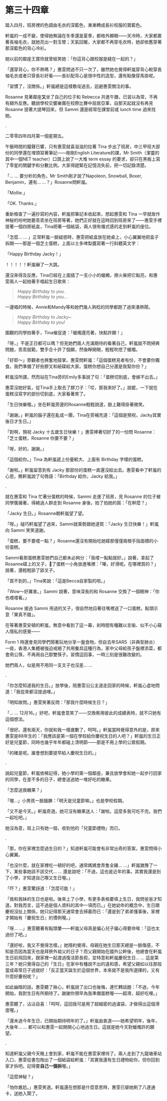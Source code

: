 # 第三十四章

踏入四月，班房裡的色調由毛衣的深藍色，漸漸轉成長衫校服的寶藍色。

軒嵐的一成不變，使得她無論在冬季還是夏季，都格外顯眼——天冷時，大家都裹著長袖毛衣，就她亮出一對玉臂；天氣回暖，大家都不再穿毛衣時，她卻依舊穿著那深藍色的背心冷衫。

她以前的鄰座王寶欣就曾經笑她：「你這背心跟校服是縫在一起的？」

「還穿背心，你不熱嗎？」惠雯問過不只一次了，雖然她也覺得軒嵐穿背心較穿長袖毛衣或者只穿長衫好看——長衫配背心是很中性的造型，還有點像穿馬掛呢。

「習慣了，沒關係。」軒嵐總是這樣敷𗗠過去，迴避惠雯關注的事。

Rosanne 見著鄰座**又**坐了自己的位子和 Rebecca 共進午膳，已習以為常，不再有額外反應。聽說學校交響樂團在校際比賽中屈居亞軍，自那天起就沒有再見 Rosanne 提著大提琴回來，但 Sammi 還是經常在課堂前或 lunch time 過來找她。

.

二零零四年四月第一個星期五。

午飯時間的鐘聲已響，只有惠雯就喜滋滋的拉著 Tina 步出了班房，中三甲班大部份的同學還在埋頭寫著筆記——剛剛English Literature的課，Mr Smith（潔靈的其中一個NET teacher）口頭上說了一大堆 term essay 的要求，卻只在黑板上寫了零星的關鍵字和分數比例。大家得趕緊在記憶流失前，把一切記錄清楚。

「... ... 要分析的角色，Mr Smith剛才說了Napoleon, Snowball, Boxer, Benjamin，還有... ...？」Rosanne問軒嵐。

「Mollie.」

「OK. Thanks.」

重新檢查了一遍抄寫的內容，軒嵐把筆記本收起來，想起惠雯和 Tina 一早就故作神秘的吩咐她要乖乖坐在班房等著，她們正好就在這時回到班房來了——惠雯手裡提著一個四房紙盒，Tina把著一個紙袋，兩人很有儀式感的走到軒嵐的座位。

「怎麼... ... 」正常軒嵐一臉疑惑時，惠雯把紙盒放在她桌上，小心翼翼地把盒子拆開——那是一個芝士蛋糕，上面以士多啤梨醬寫著一行斜體英文字：

「Happy Birthday Jacky！」

！！！！！軒嵐嚇了一大跳。

還沒來得及反應，Tina已經在上面插了一支小小的蠟蠋，擦火柴把它點亮，和惠雯兩人一起拍著手唱起生日歌來：

> _Happy Birthday to you._  
> _Happy Birthday to you..._

一邊唱的時候，Annie和Mandy等和她們幾人熟稔的同學都跑了過來湊熱鬧。

> _Happy Birthday to Jacky~_  
> _Happy Birthday to you!_

圍觀的同學拍著手，Tina催促道：「蠟燭還亮著，快點許願！」

「呀，」不是正日都可以嗎？但見她們兩人充滿期待的看著自己，軒嵐就不問掃興問題，乖乖就範，雙手合十許了個願，然後睜開眼，輕輕吹熄了蠟燭。

「好耶～」旁觀者也興奮地鼓掌。惠雯問軒嵐：「這個蛋糕見者有份，不會要你獨食。我們準備了好些膠叉和紙碟給大家。蛋糕你想自己分還是我幫你份？」

軒嵐沒所謂，然而站在Tina旁的Emily多事說了句：「蛋糕切到底，會嫁不出去。」

惠雯沒她好氣，從Tina手上取去了膠刀子：「哎，那我來好了。」說罷，一下就在蛋糕沒寫字的部份切到底，大家看著笑了。

「生日快樂喔。」坐在軒嵐旁邊的Rosanne輕輕說道，臉上難得掛著微笑。

「謝謝。」軒嵐的腦子還在亂成一團，Tina在旁補充道：「這個是預祝，Jacky其實後日才生日。」

「對啊，預祝 Jacky 十五歲生日快樂！」惠雯捧著切好了的一份問 Rosanne：「芝士蛋糕，Rosanne 你要不要？」

「呀，好的，謝謝。」

「這個給你。」Tina 為軒嵐遞上份量較大、上面有 Birthday 字樣的蛋糕。

「謝啦。」軒嵐留意到有 Jacky 那部份的蛋糕一直還沒給出去。惠雯看中了軒嵐的心思，瞧軒嵐說了句唇語：「Birthday 給你，Jacky 給我。」

.

就在惠雯和 Tina 忙著分蛋糕的時候，Sammi 走進了班房，見 Rosanne 的位子被同學簇擁著，得繞過人群走到 Rosanne 身後，拍了拍她的肩：「在幹麼？」

「Jacky 生日。」Rosanne朝軒嵐望了望。

「呀。」碰巧軒嵐望了過來，Sammi就乘勢跟她道賀：「Jacky 生日快樂！」軒嵐向 Sammi 笑笑道謝。

「蛋糕，要不要嚐一點？」Rosanne還沒有開始吃她碟那僅僅兩根手指面積的小份蛋糕。

Sammi看那蛋糕惠雯她們自己都未必夠分：「我嚐一點點就好。」說著，拿起了Rosanne碟上的叉子，𐝹了蛋糕一小角放進嘴裡：「嘩，好滑呢。在哪裡買的？」說著，還輕輕舔了舔叉子。

「買不到的，」Tina笑說：「這是Becca自家製的啦。」

「Wow～好厲害。」Sammi 說著，意味深長的和 Rosanne 交換了一個眼神：「你也嚐嚐看。」

Rosanne 接過 Sammi 用過的叉子，很自然地舀著往嘴裡送了一口蛋糕，點頭示意「果真不錯」。

在等著惠雯安頓的軒嵐，無意中看到了這一幕，剎時間有種難以言喻、似不小心窺人隱私的感覺——

Form 1 時還會見同學們鬧著玩地分享一盤食物，但自去年SARS（非典型肺炎）一疫，香港人集體被強迫戒絕了共用餐具這種行為，家中父母給孩子盤裡添菜，都會用公筷，不再用自己那雙筷子。習慣這回事，一時三刻是很難改變的。

她們兩人，似是用不用同一支叉子也沒差... ...

.

「你怎麼知道我的生日。」放學後，陪惠雯沿公主道走回家的時候，軒嵐心虛地問道：「我從來都沒提過哩。」

「明知故問。」惠雯笑著反問：「那我什麼時候生日？」

「... ... 12月16。」好吧，軒嵐會意笑了——交換察用彼此的成績表時，就不只她有這個想法。

「很好。還有兩天，你就和我一樣歲數了，呵呵。」軒嵐當時覺得意外的是，原來惠雯是88年生的：「我應該是第一個在學校給你慶祝生日的人吧？」軒嵐的生日正好是兒童節，同時也幾乎年年都碰上清明節——那是不用上學的公眾假期。

「的確是呢。誰會想到要提早給人慶祝生日的。」

.

說起兒童節，軒嵐依稀記得，她小學的第一個鄰座，兼且放學會和她一起步行回家的同學，在差不多的日子，總會送過她一堆好吃的糖果。

「怎麼送我糖果？」

「喔...」小男孩一臉腼腆：「明天是兒童節嘛。」也是學校假期。

「又不是今天。」軒嵐奇道。她可沒有糖果送人：「謝啦。這麼多我可吃不完。我們一起吃吧。」

她沒為意，班上只有她一個，收到他的「兒童節禮物」而已。

.

「那，你在家裡怎麼過生日的？」知道軒嵐可能會有非常出奇的答案，惠雯問得小心翼翼。

「也沒什麼，就在家裡吃一頓好的吧，通常媽媽會弄隻全雞... ...」軒嵐猶豫了一下，某些事她該不該交代... ... 還是說吧：「不過，這也是近年的事。其實我還是到了小學，才知道自己哪又生日喔。」

「吓？」惠雯驚訝道：「怎麼可能！」

「我和我妹的生日也是啦。後來上了小學，有更多表格要填上生日，我問爸爸才知道。對我而言，這不過是個人資料的其中一項而已。」在她幼年的概念中，生日跟慶祝沒扯上關係，她只記得那天通常會去掃墓而已：「還是到了弟弟懂事後，家裡才開始有『慶祝生日』的慣例喔。」

「呀... ...」惠雯聽著有點頭暈——軒嵐父母真是偏心兒子偏心得要命唉：「這也太過份了吧。」

「還好啦，我又不覺得怎樣。」她隱約覺得，母親在她生日那天總是一臉傷感，不知是否因為當天也是拜祭外祖父的日子？而父親開始在國外公幹後，他總會在軒嵐生日前飛回來，跟家裡一起渡過復活節長假，並特意和軒嵐慶祝生日... ... 這是第三年？她只覺得自己的「生日」在家中有種說不出的違和感，希望父親如以往那般當成尋常日子過就好：「反正當天誕生於這個世界，本來就不是我所選擇的，又有什麼好慶祝呢？」

如此幽暗的話，惠雯聽了揪心，軒嵐說了出口也後悔，連忙轉話題：「不過，今年開始，我對生日有所期待了。謝謝你預早為我準備蛋糕喔——超滑，超好吃哩。」

惠雯聽了，沾沾自喜：「呵呵，這回我可是用了超細密的過濾袋，才做得出這個滑度喔。」

「還未過今年生日，已開始期待明年的了。」軒嵐由衷道——她希望明年，後年，大後年... ... 都可以和惠雯一起開開心心地過生日。這就是她今天對蠟燭許的願望。

.

知道軒嵐父親今天晚上會到家，軒嵐不能在惠雯家裡待了。兩人走到了九龍塘車站入口，惠雯從書包掏出了一個紙袋給軒嵐：「其實我還有生日禮物給你，但你回到家才拆吧。記得要**自己一個拆**喔。」

「這麼神秘？」

「怕你尷尬。」惠雯笑道。軒嵐還在想那是什麼意思時，惠雯已替她刷了八達通卡，送她入閘了。


